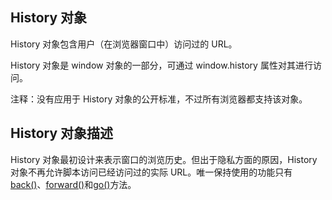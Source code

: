 ## History 对象

History 对象包含用户（在浏览器窗口中）访问过的 URL。

History 对象是 window 对象的一部分，可通过 window.history 属性对其进行访问。

注释：没有应用于 History 对象的公开标准，不过所有浏览器都支持该对象。

## History 对象描述

History 对象最初设计来表示窗口的浏览历史。但出于隐私方面的原因，History 对象不再允许脚本访问已经访问过的实际 URL。唯一保持使用的功能只有[back\(\)](http://www.w3school.com.cn/jsref/met_his_back.asp)、[forward\(\)](http://www.w3school.com.cn/jsref/met_his_forward.asp)和[go\(\)](http://www.w3school.com.cn/jsref/met_his_go.asp)方法。

